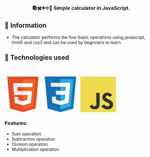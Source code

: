 <h3 align="center">
📚✖️➕➗🔢 Simple calculator in JavaScript.
</h3>

##  🔖 Information

- The calculator performs the four basic operations using javascript, html5 and css3 and can be used by beginners to learn.


##  🚀 Technologies used

<br/>
<p align="left">
<img src="https://raw.githubusercontent.com/devicons/devicon/master/icons/html5/html5-original.svg" alt="HTML5" width="120" height="120" />
<img src="https://raw.githubusercontent.com/devicons/devicon/master/icons/css3/css3-original.svg" alt="Css3" width="120" height="120"/>
<img src="https://raw.githubusercontent.com/devicons/devicon/master/icons/javascript/javascript-original.svg" alt="javascript" width="120" height="120"/>
</p>

### Features:

- Sum operation
- Subtraction operation
- Division operation
- Multiplication operation

